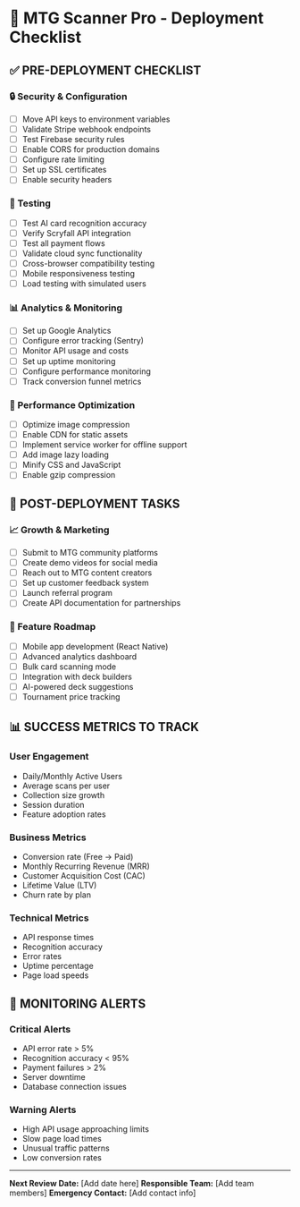 # 🚀 MTG Scanner Pro - Deployment Checklist

## ✅ **PRE-DEPLOYMENT CHECKLIST**

### **🔒 Security & Configuration**
- [ ] Move API keys to environment variables
- [ ] Validate Stripe webhook endpoints
- [ ] Test Firebase security rules
- [ ] Enable CORS for production domains
- [ ] Configure rate limiting
- [ ] Set up SSL certificates
- [ ] Enable security headers

### **🧪 Testing**
- [ ] Test AI card recognition accuracy
- [ ] Verify Scryfall API integration
- [ ] Test all payment flows
- [ ] Validate cloud sync functionality
- [ ] Cross-browser compatibility testing
- [ ] Mobile responsiveness testing
- [ ] Load testing with simulated users

### **📊 Analytics & Monitoring**
- [ ] Set up Google Analytics
- [ ] Configure error tracking (Sentry)
- [ ] Monitor API usage and costs
- [ ] Set up uptime monitoring
- [ ] Configure performance monitoring
- [ ] Track conversion funnel metrics

### **🔧 Performance Optimization**
- [ ] Optimize image compression
- [ ] Enable CDN for static assets
- [ ] Implement service worker for offline support
- [ ] Add image lazy loading
- [ ] Minify CSS and JavaScript
- [ ] Enable gzip compression

## 🌟 **POST-DEPLOYMENT TASKS**

### **📈 Growth & Marketing**
- [ ] Submit to MTG community platforms
- [ ] Create demo videos for social media
- [ ] Reach out to MTG content creators
- [ ] Set up customer feedback system
- [ ] Launch referral program
- [ ] Create API documentation for partnerships

### **🎯 Feature Roadmap**
- [ ] Mobile app development (React Native)
- [ ] Advanced analytics dashboard
- [ ] Bulk card scanning mode
- [ ] Integration with deck builders
- [ ] AI-powered deck suggestions
- [ ] Tournament price tracking

## 📊 **SUCCESS METRICS TO TRACK**

### **User Engagement**
- Daily/Monthly Active Users
- Average scans per user
- Collection size growth
- Session duration
- Feature adoption rates

### **Business Metrics**
- Conversion rate (Free → Paid)
- Monthly Recurring Revenue (MRR)
- Customer Acquisition Cost (CAC)
- Lifetime Value (LTV)
- Churn rate by plan

### **Technical Metrics**
- API response times
- Recognition accuracy
- Error rates
- Uptime percentage
- Page load speeds

## 🚨 **MONITORING ALERTS**

### **Critical Alerts**
- API error rate > 5%
- Recognition accuracy < 95%
- Payment failures > 2%
- Server downtime
- Database connection issues

### **Warning Alerts**
- High API usage approaching limits
- Slow page load times
- Unusual traffic patterns
- Low conversion rates

---

**Next Review Date:** [Add date here]
**Responsible Team:** [Add team members]
**Emergency Contact:** [Add contact info]
